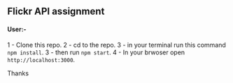 ## Flickr API assignment

#### User:-
1 - Clone this repo.
2 - cd to the repo.
3 - in your terminal run this command `npm install`.
3 - then run `npm start`.
4 - In your brwoser open `http://localhost:3000`.

Thanks
